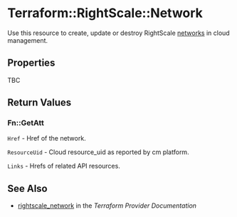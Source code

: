 # Terraform::RightScale::Network

Use this resource to create, update or destroy RightScale [networks](http://reference.rightscale.com/api1.5/resources/ResourceNetworks.html) in cloud management.

## Properties

TBC

## Return Values

### Fn::GetAtt

`Href` - Href of the network.

`ResourceUid` - Cloud resource_uid as reported by cm platform.

`Links` - Hrefs of related API resources.

## See Also

* [rightscale_network](https://www.terraform.io/docs/providers/rightscale/r/network.html) in the _Terraform Provider Documentation_